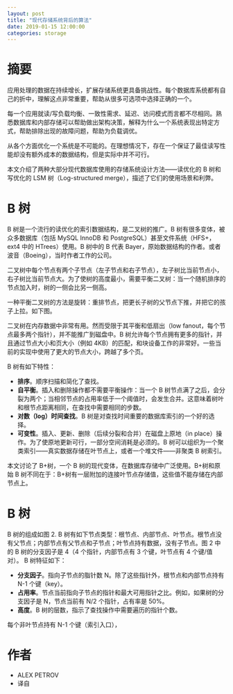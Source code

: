 ```yaml
---
layout: post
title: "现代存储系统背后的算法"
date: 2019-01-15 12:00:00
categories: storage
---
```


# 摘要

应用处理的数据在持续增长，扩展存储系统更具备挑战性。每个数据库系统都有自己的折中，理解这点非常重要，帮助从很多可选项中选择正确的一个。

每一个应用就读/写负载均衡、一致性需求、延迟、访问模式而言都不尽相同。熟悉数据库和内部存储可以帮助做出架构决策，解释为什么一个系统表现出特定方式，帮助排除出现的故障问题，帮助为负载调优。

从各个方面优化一个系统是不可能的。在理想情况下，存在一个保证了最佳读写性能却没有额外成本的数据结构，但是实际中并不可行。

本文介绍了两种大部分现代数据库使用的存储系统设计方法——读优化的 B 树和写优化的 LSM 树（Log-structured merge），描述了它们的使用场景和利弊。

# B 树

B 树是一个流行的读优化的索引数据结构，是二叉树的推广。B 树有很多变体，被众多数据库（包括 MySQL InnoDB 和 PostgreSQL）甚至文件系统（HFS+，ext4 中的 HTrees）使用。B 树中的 B 代表 Bayer，原始数据结构的作者。或者波音（Boeing），当时作者工作的公司。

二叉树中每个节点有两个子节点（左子节点和右子节点），左子树比当前节点小，右子树比当前节点大。为了使树的高度最小，需要平衡二叉树：当一个随机排序的节点加入时，树的一侧会比另一侧高。

一种平衡二叉树的方法是旋转：重排节点，把更长子树的父节点下推，并把它的孩子上拉。如下图。

二叉树在内存数据中非常有用。然而受限于其平衡和低扇出（low fanout，每个节点最多两个指针），并不能推广到磁盘中。B 树允许每个节点拥有更多的指针，并且通过节点大小和页大小（例如 4KB）的匹配，和块设备工作的非常好。一些当前的实现中使用了更大的节点大小，跨越了多个页。

B 树有如下特性：

- **排序**。顺序扫描和简化了查找。
- **自平衡**。插入和删除操作都不需要平衡操作：当一个 B 树节点满了之后，会分裂为两个；当相邻节点的占用率低于一个阈值时，会发生合并。这意味着树叶和根节点距离相同，在查找中需要相同的步数。
- **对数（log）时间查找**。B 树是对查找时间重要的数据库索引的一个好的选择。
- **可变性**。插入、更新、删除（后续分裂和合并）在磁盘上原地（in place）操作。为了使原地更新可行，一部分空间消耗是必须的。B 树可以组织为一个聚类索引——真实数据存储在叶节点上，或者一个堆文件——非聚类 B 树索引。

本文讨论了 B+树，一个 B 树的现代变体，在数据库存储中广泛使用。B+树和原始 B 树不同在于：B+树有一层附加的连接叶节点存储值，这些值不能存储在内部节点上。

# B 树

B 树的组成如图 2. B 树有如下节点类型：根节点、内部节点、叶节点。根节点没有父节点；内部节点有父节点和子节点；叶节点持有数据，没有子节点。图 2 中的 B 树的分支因子是 4（4 个指针，内部节点有 3 个键，叶节点有 4 个键/值对）。
B 树特征如下：

- **分支因子**。指向子节点的脂针数 N。除了这些指针外，根节点和内部节点持有 N-1 个键（key）。
- **占用率**。节点当前指向子节点的指针和最大可用指针之比。例如，如果树的分支因子是 N，节点当前有 N/2 个指针，占有率是 50%。
- **高度**。B 树的层数，指示了查找操作中需要遍历的指针个数。

每个非叶节点持有 N-1 个键（索引入口），

# 作者

- ALEX PETROV
- 译自
